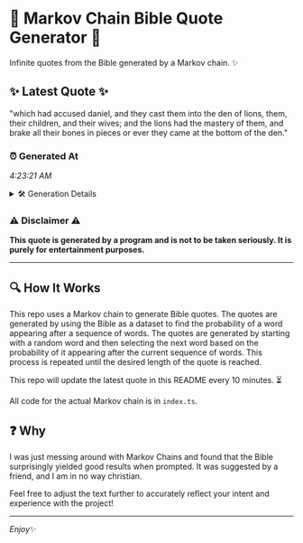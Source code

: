 # 📖 Markov Chain Bible Quote Generator 📖

Infinite quotes from the Bible generated by a Markov chain. ✨

## ✨ Latest Quote ✨
"which had accused daniel, and they cast them into the den of lions, them, their children, and their wives; and the lions had the mastery of them, and brake all their bones in pieces or ever they came at the bottom of the den."

### ⏰ Generated At
*4:23:21 AM*

<details>
    <summary>🛠️ Generation Details</summary>
    <p>
        <strong>🌱 Seed:</strong> which<br>
        <strong>🔄 Iterations:</strong> 43<br>
        <strong>📜 Context History:</strong><br>[ which ]: had<br>[ which, had ]: accused<br>[ which, had, accused ]: daniel,<br>[ which, had, accused, daniel, ]: and<br>[ which, had, accused, daniel,, and ]: they<br>[ which, had, accused, daniel,, and, they ]: cast<br>[ had, accused, daniel,, and, they, cast ]: them<br>[ accused, daniel,, and, they, cast, them ]: into<br>[ daniel,, and, they, cast, them, into ]: the<br>[ and, they, cast, them, into, the ]: den<br>[ they, cast, them, into, the, den ]: of<br>[ cast, them, into, the, den, of ]: lions,<br>[ them, into, the, den, of, lions, ]: them,<br>[ into, the, den, of, lions,, them, ]: their<br>[ the, den, of, lions,, them,, their ]: children,<br>[ den, of, lions,, them,, their, children, ]: and<br>[ of, lions,, them,, their, children,, and ]: their<br>[ lions,, them,, their, children,, and, their ]: wives;<br>[ them,, their, children,, and, their, wives; ]: and<br>[ their, children,, and, their, wives;, and ]: the<br>[ children,, and, their, wives;, and, the ]: lions<br>[ and, their, wives;, and, the, lions ]: had<br>[ their, wives;, and, the, lions, had ]: the<br>[ wives;, and, the, lions, had, the ]: mastery<br>[ and, the, lions, had, the, mastery ]: of<br>[ the, lions, had, the, mastery, of ]: them,<br>[ lions, had, the, mastery, of, them, ]: and<br>[ had, the, mastery, of, them,, and ]: brake<br>[ the, mastery, of, them,, and, brake ]: all<br>[ mastery, of, them,, and, brake, all ]: their<br>[ of, them,, and, brake, all, their ]: bones<br>[ them,, and, brake, all, their, bones ]: in<br>[ and, brake, all, their, bones, in ]: pieces<br>[ brake, all, their, bones, in, pieces ]: or<br>[ all, their, bones, in, pieces, or ]: ever<br>[ their, bones, in, pieces, or, ever ]: they<br>[ bones, in, pieces, or, ever, they ]: came<br>[ in, pieces, or, ever, they, came ]: at<br>[ pieces, or, ever, they, came, at ]: the<br>[ or, ever, they, came, at, the ]: bottom<br>[ ever, they, came, at, the, bottom ]: of<br>[ they, came, at, the, bottom, of ]: the<br>[ came, at, the, bottom, of, the ]: den.<br>
    </p>
</details>

### ⚠️ Disclaimer ⚠️
**This quote is generated by a program and is not to be taken seriously. It is purely for entertainment purposes.**

---

## 🔍 How It Works

This repo uses a Markov chain to generate Bible quotes. The quotes are generated by using the Bible as a dataset to find the probability of a word appearing after a sequence of words. The quotes are generated by starting with a random word and then selecting the next word based on the probability of it appearing after the current sequence of words. This process is repeated until the desired length of the quote is reached.

This repo will update the latest quote in this README every 10 minutes. ⏳

All code for the actual Markov chain is in `index.ts`.

## ❓ Why

I was just messing around with Markov Chains and found that the Bible surprisingly yielded good results when prompted. 
It was suggested by a friend, and I am in no way christian.

Feel free to adjust the text further to accurately reflect your intent and experience with the project!

---

*Enjoy*✨

